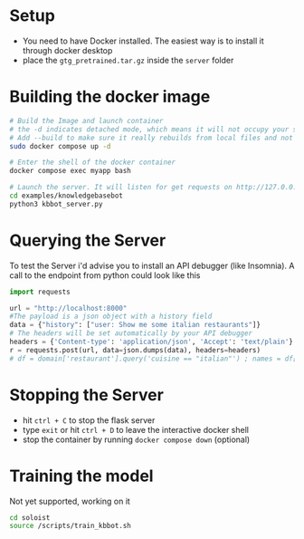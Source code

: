 # Setup
- You need to have Docker installed. The easiest way is to install it through docker desktop
- place the `gtg_pretrained.tar.gz` inside the `server` folder

# Building the docker image
```bash
# Build the Image and launch container
# the -d indicates detached mode, which means it will not occupy your shell
# Add --build to make sure it really rebuilds from local files and not cache
sudo docker compose up -d

# Enter the shell of the docker container
docker compose exec myapp bash

# Launch the server. It will listen for get requests on http://127.0.0.1:800/
cd examples/knowledgebasebot
python3 kbbot_server.py
```
# Querying the Server
To test the Server i'd advise you to install an API debugger (like Insomnia).
A call to the endpoint from python could look like this
```python
import requests

url = "http://localhost:8000"
#The payload is a json object with a history field
data = {"history": ["user: Show me some italian restaurants"]}
# The headers will be set automatically by your API debugger
headers = {'Content-type': 'application/json', 'Accept': 'text/plain'}
r = requests.post(url, data=json.dumps(data), headers=headers)
# df = domain['restaurant'].query('cuisine == "italian"') ; names = df['name'].tolist()system : Sure, here are some italian restaurants {templates.list({names})}
```
# Stopping the Server
- hit `ctrl + C` to stop the flask server
- type `exit` or hit `ctrl + D` to leave the interactive docker shell
- stop the container by running `docker compose down` (optional)
# Training the model
Not yet supported, working on it
```bash
cd soloist
source /scripts/train_kbbot.sh
```